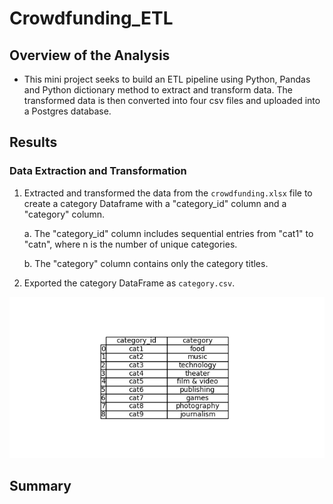 # Crowdfunding_ETL

## Overview of the Analysis

* This mini project seeks to build an ETL pipeline using Python, Pandas and Python dictionary method to extract and transform data. The transformed data is then converted into four csv files and uploaded into a Postgres database.  

## Results

### Data Extraction and Transformation

1. Extracted and transformed the data from the `crowdfunding.xlsx` file to create a category Dataframe with a "category_id" column and a "category" column.

    a. The "category_id" column includes sequential entries from "cat1" to "catn", where n is the number of unique categories.

    b. The "category" column contains only the category titles. 

2. Exported the category DataFrame as `category.csv`.

![Local Image](Data_Images/category_df.png)

## Summary
